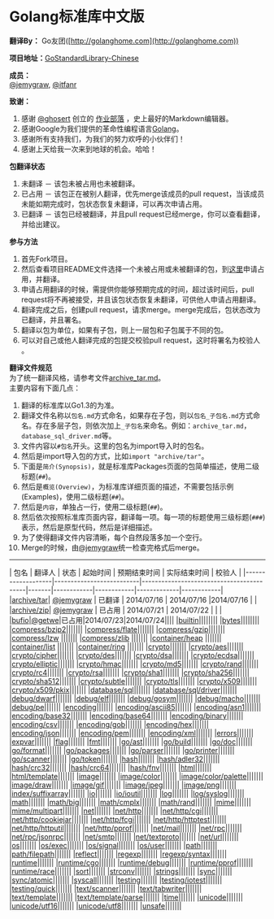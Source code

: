 # Golang标准库中文版

**翻译By：** Go友团([http://golanghome.com](http://golanghome.com))

**项目地址：**[GoStandardLibrary-Chinese](http://github.com/jemygraw/GoStandardLibrary-Chinese)

**成员：**  
[@jemygraw](http://github.com/jemygraw), [@itfanr](http://github.com/itfanr)

**致谢：**  
1. 感谢 [@ghosert](http://weibo.com/ghosert) 创立的 [作业部落](https://www.zybuluo.com/mdeditor) ，史上最好的Markdown编辑器。  
2. 感谢Google为我们提供的革命性编程语言[Golang](http://golang.org)。  
3. 感谢所有支持我们，为我们的努力欢呼的小伙伴们！  
4. 感谢上天给我一次来到地球的机会。哈哈！  

**包翻译状态**  
1. 未翻译 － 该包未被占用也未被翻译。  
2. 已占用 － 该包正在被别人翻译，优先merge该成员的pull request，当该成员未能如期完成时，包状态恢复未翻译，可以再次申请占用。  
3. 已翻译 － 该包已经被翻译，并且pull request已经merge，你可以查看翻译，并给出建议。  

**参与方法**  
1. 首先Fork项目。  
2. 然后查看项目README文件选择一个未被占用或未被翻译的包，到[这里](https://github.com/jemygraw/GoStandardLibrary-Chinese/issues/1)申请占用，并翻译。  
3. 申请占用翻译的时候，需提供你能够预期完成的时间，超过该时间后，pull request将不再被接受，并且该包状态恢复未翻译，可供他人申请占用翻译。  
4. 翻译完成之后，创建pull request，请求merge。merge完成后，包状态改为已翻译，并且署名。  
5. 翻译以包为单位，如果有子包，则上一层包和子包属于不同的包。  
6. 可以对自己或他人翻译完成的包提交校验pull request，这时将署名为校验人  。

**翻译文件规范**  
为了统一翻译风格，请参考文件[archive_tar.md](https://github.com/jemygraw/GoStandardLibrary-Chinese/blob/master/archive/archive_tar.md)。  
主要内容有下面几点：  
1. 翻译的标准库以Go1.3的为准。  
2. 翻译文件名称以`包名.md`方式命名，如果存在子包，则以`包名_子包名.md`方式命名。存在多层子包，则依次加上`_子包名`来命名。例如：`archive_tar.md`，`database_sql_driver.md`等。  
3. 文件内容以`#包名`开头。这里的包名为import导入时的包名。  
4. 然后是import导入包的方式，比如`import "archive/tar"`。  
5. 下面是`简介(Synopsis)`，就是标准库Packages页面的包简单描述，使用二级标题(`##`)。
6. 然后是`概览(Overview)`，为标准库详细页面的描述，不需要包括示例(Examples)，使用二级标题(`##`)。  
7. 然后是`内容`，单独占一行，使用二级标题(`##`)。  
8. 然后依次按照标准库页面内容，翻译每一项。每一项的标题使用三级标题(`###`)表示，然后是原型代码，然后是详细描述。  
9. 为了使得翻译文件内容清晰，每个自然段落多加一个空行。  
10. Merge的时候，由[@jemygraw](https://github.com/jemygraw)统一检查完格式后merge。  


---

|   包名             |               翻译人                      |  状态  |   起始时间  | 预期结束时间 | 实际结束时间  |    校验人  |
|-------------------|--------------------------|------------------------------------------|-------|------------|------------|-------------|------------|
|[archive/tar]()| [@jemygraw](https://github.com/jemygraw) | 已翻译 | 2014/07/16 | 2014/07/16 |2014/07/16   |            |
|[archive/zip]()| [@jemygraw](https://github.com/jemygraw) | 已占用 | 2014/07/21 | 2014/07/22 |             |            |
|[bufio]()|[@getwe](https://github.com/getwe)|已占用|2014/07/23|2014/07/24||||
|[builtin]()||||||||
|[bytes]()||||||||
|[compress/bzip2]()|||||||
|[compress/flate]()|||||||
|[compress/gzip]()|||||||
|[compress/lzw]() |||||||
|[compress/zlib]() |||||||
|[container/heap]() |||||||
|[container/list]() |||||||
|[container/ring]() |||||||
|[crypto]()|||||||
|[crypto/aes]()|||||||
|[crypto/cipher]()|||||||
|[crypto/des]()|||||||
|[crypto/dsa]()|||||||
|[crypto/ecdsa]()|||||||
|[crypto/elliptic]()|||||||
|[crypto/hmac]()|||||||
|[crypto/md5]()|||||||
|[crypto/rand]()|||||||
|[crypto/rc4]()|||||||
|[crypto/rsa]()|||||||
|[crypto/sha1]()|||||||
|[crypto/sha256]()|||||||
|[crypto/sha512]()|||||||
|[crypto/subtle]()|||||||
|[crypto/tls]()|||||||
|[crypto/x509]()|||||||
|[crypto/x509/pkix]()|||||||
|[database/sql]()|||||||
|[database/sql/driver]()|||||||
|[debug/dwarf]()|||||||
|[debug/elf]()|||||||
|[debug/gosym]()|||||||
|[debug/macho]()|||||||
|[debug/pe]()|||||||
|[encoding]()|||||||
|[encoding/ascii85]()|||||||
|[encoding/asn1]()|||||||
|[encoding/base32]()|||||||
|[encoding/base64]()|||||||
|[encoding/binary]()|||||||
|[encoding/csv]()|||||||
|[encoding/gob]()|||||||
|[encoding/hex]()|||||||
|[encoding/json]()|||||||
|[encoding/pem]()|||||||
|[encoding/xml]()|||||||
|[errors]()|||||||
|[expvar]()|||||||
|[flag]()|||||||
|[fmt]()|||||||
|[go/ast]()|||||||
|[go/build]()|||||||
|[go/doc]()|||||||
|[go/format]()|||||||
|[go/packages]()|||||||
|[go/parser]()|||||||
|[go/printer]()|||||||
|[go/scanner]()|||||||
|[go/token]()|||||||
|[hash]()|||||||
|[hash/adler32]()|||||||
|[hash/crc32]()|||||||
|[hash/crc64]()|||||||
|[hash/fnv]()|||||||
|[html]()|||||||
|[html/template]()|||||||
|[image]()|||||||
|[image/color]()|||||||
|[image/color/palette]()|||||||
|[image/draw]()|||||||
|[image/gif]()|||||||
|[image/jpeg]()|||||||
|[image/png]()|||||||
|[index/suffixarray]()|||||||
|[io]()|||||||
|[io/ioutil]()|||||||
|[log]()|||||||
|[log/syslog]()|||||||
|[math]()|||||||
|[math/big]()|||||||
|[math/cmplx]()|||||||
|[math/rand]()|||||||
|[mime]()|||||||
|[mime/multipart]()|||||||
|[net]()|||||||
|[net/http]()|||||||
|[net/http/cgi]()|||||||
|[net/http/cookiejar]()|||||||
|[net/http/fcgi]()|||||||
|[net/http/httptest]()|||||||
|[net/http/httputil]()|||||||
|[net/http/pprof]()|||||||
|[net/mail]()|||||||
|[net/rpc]()|||||||
|[net/rpc/jsonrpc]()|||||||
|[net/smtp]()|||||||
|[net/textproto]()|||||||
|[net/url]()|||||||
|[os]()|||||||
|[os/exec]()|||||||
|[os/signal]()|||||||
|[os/user]()|||||||
|[path]()|||||||
|[path/filepath]()|||||||
|[reflect]()|||||||
|[regexp]()|||||||
|[regexp/syntax]()|||||||
|[runtime]()|||||||
|[runtime/cgo]()|||||||
|[runtime/debug]()|||||||
|[runtime/pprof]()|||||||
|[runtime/race]()|||||||
|[sort]()|||||||
|[strconv]()|||||||
|[strings]()|||||||
|[sync]()|||||||
|[sync/atomic]()|||||||
|[syscall]()|||||||
|[testing]()|||||||
|[testing/iotest]()|||||||
|[testing/quick]()|||||||
|[text/scanner]()|||||||
|[text/tabwriter]()|||||||
|[text/template]()|||||||
|[text/template/parse]()|||||||
|[time]()|||||||
|[unicode]()|||||||
|[unicode/utf16]()|||||||
|[unicode/utf8]()|||||||
|[unsafe]()|||||||
